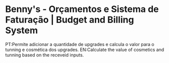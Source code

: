 # Benny's - Orçamentos e Sistema de Faturação | Budget and Billing System

PT:Permite adicionar a quantidade de upgrades e calcula o valor para o tunning e cosmética dos upgrades.
EN:Calculate the value of cosmetics and tunning based on the receveid inputs.
